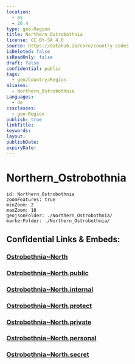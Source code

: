 ```yaml
---
location:
  - 65
  - 26.4
type: geo-Region
title: Northern_Ostrobothnia
license: CC BY-SA 4.0
source: https://datahub.io/core/country-codes
isDeleted: false
isReadOnly: false
draft: false
confidential: public
tags:
  - geo/Country/Region
aliases:
  - Northern_Ostrobothnia
Languages:
  - de
cssclasses:
  - geo-Region
publish: true
linkTitle:
keywords:
layout:
publishDate:
expiryDate:
---
```


# Northern_Ostrobothnia

```leaflet
id: Northern_Ostrobothnia
zoomFeatures: true 
minZoom: 2 
maxZoom: 18
geojsonFolder: ./Northern_Ostrobothnia/
markerFolder: ./Northern_Ostrobothnia/
```


## Confidential Links & Embeds: 

### [Ostrobothnia~North](/_Standards/Earth/Continent/Europe/Europe~North/Finland/Provinces~Finland/Oulu/counties~Oulu/Ostrobothnia~North.md) 

### [Ostrobothnia~North.public](/_public/Earth/Continent/Europe/Europe~North/Finland/Provinces~Finland/Oulu/counties~Oulu/Ostrobothnia~North.public.md) 

### [Ostrobothnia~North.internal](/_internal/Earth/Continent/Europe/Europe~North/Finland/Provinces~Finland/Oulu/counties~Oulu/Ostrobothnia~North.internal.md) 

### [Ostrobothnia~North.protect](/_protect/Earth/Continent/Europe/Europe~North/Finland/Provinces~Finland/Oulu/counties~Oulu/Ostrobothnia~North.protect.md) 

### [Ostrobothnia~North.private](/_private/Earth/Continent/Europe/Europe~North/Finland/Provinces~Finland/Oulu/counties~Oulu/Ostrobothnia~North.private.md) 

### [Ostrobothnia~North.personal](/_personal/Earth/Continent/Europe/Europe~North/Finland/Provinces~Finland/Oulu/counties~Oulu/Ostrobothnia~North.personal.md) 

### [Ostrobothnia~North.secret](/_secret/Earth/Continent/Europe/Europe~North/Finland/Provinces~Finland/Oulu/counties~Oulu/Ostrobothnia~North.secret.md)

